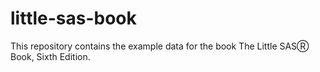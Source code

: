 # little-sas-book
This repository contains the example data for the book The Little SASⓇ Book, Sixth Edition.
